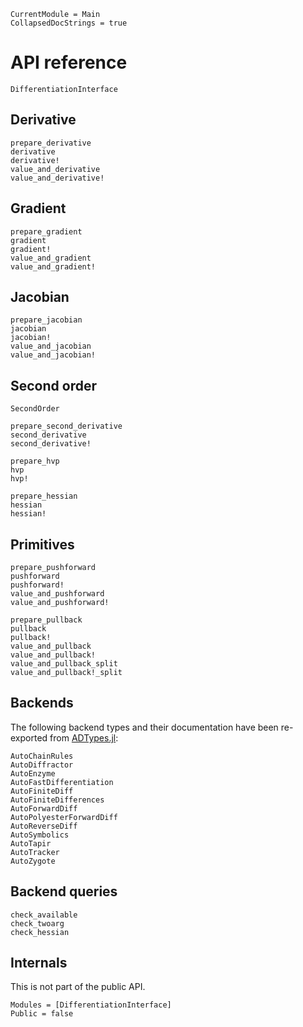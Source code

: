 ```@meta
CurrentModule = Main
CollapsedDocStrings = true
```

# API reference

```@docs
DifferentiationInterface
```

## Derivative

```@docs
prepare_derivative
derivative
derivative!
value_and_derivative
value_and_derivative!
```

## Gradient

```@docs
prepare_gradient
gradient
gradient!
value_and_gradient
value_and_gradient!
```

## Jacobian

```@docs
prepare_jacobian
jacobian
jacobian!
value_and_jacobian
value_and_jacobian!
```

## Second order

```@docs
SecondOrder
```

```@docs
prepare_second_derivative
second_derivative
second_derivative!
```

```@docs
prepare_hvp
hvp
hvp!
```

```@docs
prepare_hessian
hessian
hessian!
```

## Primitives

```@docs
prepare_pushforward
pushforward
pushforward!
value_and_pushforward
value_and_pushforward!
```

```@docs
prepare_pullback
pullback
pullback!
value_and_pullback
value_and_pullback!
value_and_pullback_split
value_and_pullback!_split
```

## Backends
The following backend types and their documentation have been re-exported from [ADTypes.jl](https://github.com/SciML/ADTypes.jl):

```@docs
AutoChainRules
AutoDiffractor
AutoEnzyme
AutoFastDifferentiation
AutoFiniteDiff
AutoFiniteDifferences
AutoForwardDiff
AutoPolyesterForwardDiff
AutoReverseDiff
AutoSymbolics
AutoTapir
AutoTracker
AutoZygote
```

## Backend queries

```@docs
check_available
check_twoarg
check_hessian
```

## Internals

This is not part of the public API.

```@autodocs
Modules = [DifferentiationInterface]
Public = false
```
